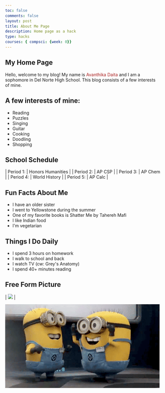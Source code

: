 ```yaml
---
toc: false
comments: false
layout: post
title: About Me Page
description: Home page as a hack
type: hacks
courses: { compsci: {week: 0}}
---
```


## My Home Page

Hello, welcome to my blog! My name is <span style="color: #AB2121;">Avanthika Daita</span> and I am a sophomore in Del Norte High School. This blog consists of a few interests of mine. 

## A few interests of mine:

- Reading
- Puzzles 
- Singing 
- Guitar 
- Cooking
- Doodling 
- Shopping

## School  Schedule         

| Period 1: | Honors Humanities  |
| Period 2: |  AP CSP            |
| Period 3: |  AP Chem           |
| Period 4: |  World History     |
| Period 5: |  AP Calc           |


## Fun Facts About Me

- I have an older sister
- I went to Yellowstone during the summer
- One of my favorite books is Shatter Me by Tahereh Mafi
- I like Indian food
- I'm vegetarian

## Things I Do Daily

- I spend 3 hours on homework
- I walk to school and back
- I watch TV (cw: Grey's Anatomy)
- I spend 40+ minutes reading



## Free Form Picture
| <img src="images/IMG_4952.png" width="auto" height="400"> | 

![Alt text](minion.gif)